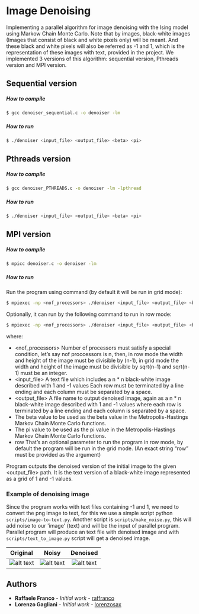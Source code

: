 # Image Denoising
Implementing a parallel algorithm for image denoising with the Ising model using Markow Chain Monte Carlo.
Note that by images, black-white images (Images that consist of black and white pixels only) will be meant. And these black and white pixels will also be referred as -1 and 1, which is the representation of these images with text, provided in the project. We implemented 3 versions of this algorithm: sequential version, Pthreads version and MPI version.

## Sequential version
##### How to compile
```sh
$ gcc denoiser_sequential.c -o denoiser -lm
```
##### How to run
```sh
$ ./denoiser <input_file> <output_file> <beta> <pi>
```

## Pthreads version
##### How to compile
```sh
$ gcc denoiser_PTHREADS.c -o denoiser -lm -lpthread
```

##### How to run

```sh
$ ./denoiser <input_file> <output_file> <beta> <pi>
```

## MPI version
##### How to compile

```sh
$ mpicc denoiser.c -o denoiser -lm
```

##### How to run
Run the program using command (by default it will be run in grid mode):
```sh
$ mpiexec -np <nof_processors> ./denoiser <input_file> <output_file> <beta> <pi>
```
Optionally, it can run by the following command to run in row mode:
```sh
$ mpiexec -np <nof_processors> ./denoiser <input_file> <output_file> <beta> <pi> row
```

where:

- <nof_processors> Number of processors must satisfy a special condition, let’s say nof
proccessors is n, then, in row mode the width and height of the image must be
divisible by (n-1), in grid mode the width and height of the image must be divisible
by sqrt(n–1) and sqrt(n-1) must be an integer.
- <input_file> A text file which includes a n * n black-white image described with
1 and -1 values Each row must be terminated by a line ending and each column must
be separated by a space.
- <output_file> A file name to output denoised image, again as a n * n black-white
image described with 1 and -1 values where each row is terminated by a line ending
and each column is separated by a space.
- <beta> The beta value to be used as the beta value in the Metropolis-Hastings
Markov Chain Monte Carlo functions.
- <pi> The pi value to be used as the pi value in the Metropolis-Hastings Markov
Chain Monte Carlo functions.
- row That’s an optional parameter to run the program in row mode, by default the
program will be run in the grid mode. (An exact string “row” must be provided as the
argument)

Program outputs the denoised version of the initial image to the given
<output_file> path. It is the text version of a black-white image represented as a
grid of 1 and -1 values.


### Example of denoising image
Since the program works with text files containing -1 and 1, we need to convert the png image to text, for this we use a simple script python `scripts/image-to-text.py`. 
Another script is `scripts/make_noise.py`, this will add noise to our 'image' (text) and will be the input of parallel program.
Parallel program will produce an text file with denoised image and with `scripts/text_to_image.py` script will get a denoised image.

Original                    |  Noisy                   |  Denoised
:-------------------------:|:-------------------------: |:-------------------------:
![alt text](https://github.com/raffranco/Image-Denoising-MPI/blob/master/input-output/yinyang.png?raw=true)  |  ![alt text](https://github.com/raffranco/Image-Denoising-MPI/blob/master/input-output/yinyang_noisy.png?raw=true) | ![alt text](https://github.com/raffranco/Image-Denoising-MPI/blob/master/input-output/yinyang_output.png?raw=true)

## Authors

* **Raffaele Franco** - *Initial work* - [raffranco](https://github.com/raffranco)
* **Lorenzo Gagliani** - *Initial work* - [lorenzosax](https://github.com/lorenzosax)
